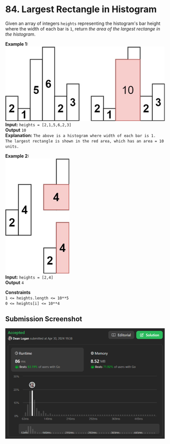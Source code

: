# 84. Largest Rectangle in Histogram

Given an array of integers `heights` representing the histogram's bar height where the width of each bar is `1`, return *the area of the largest rectange in the histogram*.

**Example 1:**  
    ![Image](./example-1.jpg)  
    **Input:** `heights = [2,1,5,6,2,3]`  
    **Output** `10`  
    **Explanation:** `The above is a histogram where width of each bar is 1. The largest rectangle is shown in the red area, which has an area = 10 units.`  

**Example 2:**  
    ![Image](./example-2.jpg)  
    **Input:** `heights = [2,4]`  
    **Output** `4`  

**Constraints**  
    `1 <= heights.length <= 10**5`  
    `0 <= heights[i] <= 10**4`  

## Submission Screenshot  

![Image](./largest-rectangle-in-histogram.png)